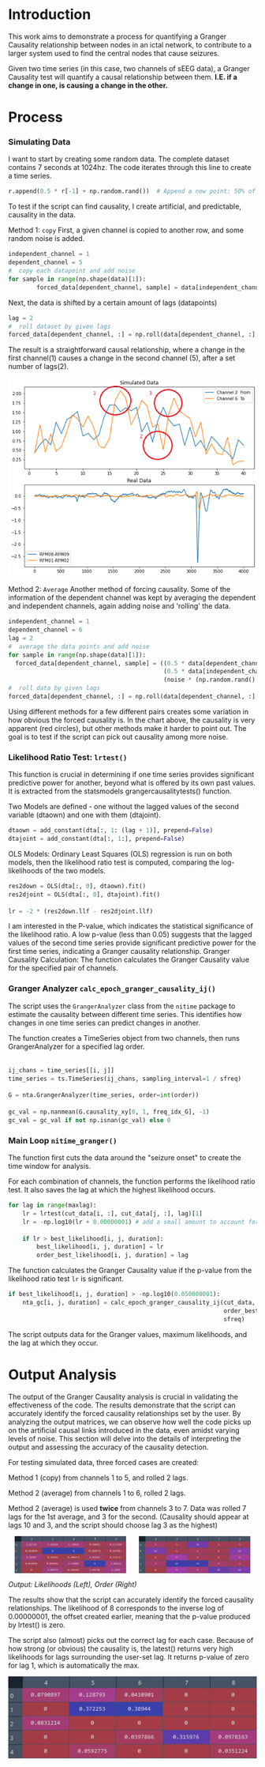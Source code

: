 # Introduction
This work aims to demonstrate a process for quantifying a Granger Causality relationship between nodes in an ictal network, to contribute to a larger system used to find the central nodes that cause seizures.

Given two time series (in this case, two channels of sEEG data), a Granger Causality test will quantify a causal relationship between them. **I.E. if a change in one, is causing a change in the other.**


# Process

### Simulating Data
I want to start by creating some random data. The complete dataset contains 7 seconds at 1024hz. The code iterates through this line to create a time series.
```python
r.append(0.5 * r[-1] + np.random.rand())  # Append a new point: 50% of the last point plus a random value, simulating realistic, noisy data progression.
```
To test if the script can find causality, I create artificial, and predictable, causality in the data. 

Method 1: `copy`
First, a given channel is copied to another row, and some random noise is added. 
```python
independent_channel = 1
dependent_channel = 5
#  copy each datapoint and add noise
for sample in range(np.shape(data)[1]):
        forced_data[dependent_channel, sample] = data[independent_channel, sample] + (noise * (np.random.rand() - 0.5))
```
Next, the data is shifted by a certain amount of lags (datapoints)
```python
lag = 2
#  roll dataset by given lags
forced_data[dependent_channel, :] = np.roll(data[dependent_channel, :], lag)
```
The result is a straightforward causal relationship, where a change in the first channel(1) causes a change in the second channel (5), after a set number of lags(2). 

![Simulated vs Real Data](https://github.com/sbockfind/main/blob/main/Figure%202024-07-10%20192428.png)

Method 2: `Average`
Another method of forcing causality. Some of the information of the dependent channel was kept by averaging the dependent and independent channels, again adding noise and 'rolling' the data.

```python
independent_channel = 1
dependent_channel = 6
lag = 2
#  average the data points and add noise
for sample in range(np.shape(data)[1]):
  forced_data[dependent_channel, sample] = ((0.5 * data[dependent_channel, sample]) + 
                                            (0.5 * data[independent_channel, sample]) +
                                            (noise * (np.random.rand() - 0.5)))
#  roll data by given lags
forced_data[dependent_channel, :] = np.roll(data[dependent_channel, :], lag)
```
Using different methods for a few different pairs creates some variation in how obvious the forced causality is. In the chart above, the causality is very apparent (red circles), but other methods make it harder to point out. The goal is to test if the script can pick out causality among more noise. 


### Likelihood Ratio Test: `lrtest()`

This function is crucial in determining if one time series provides significant predictive power for another, beyond what is offered by its own past values. It is extracted from the statsmodels grangercausalitytests() function.


Two Models are defined - one without the lagged values of the second variable (dtaown) and one with them (dtajoint).
```python
dtaown = add_constant(dta[:, 1: (lag + 1)], prepend=False)
dtajoint = add_constant(dta[:, 1:], prepend=False)
```
OLS Models: Ordinary Least Squares (OLS) regression is run on both models, then the likelihood ratio test is computed, comparing the log-likelihoods of the two models.
```python
res2down = OLS(dta[:, 0], dtaown).fit()
res2djoint = OLS(dta[:, 0], dtajoint).fit()

lr = -2 * (res2down.llf - res2djoint.llf)
```
I am interested in the P-value, which indicates the statistical significance of the likelihood ratio. A low p-value (less than 0.05) suggests that the lagged values of the second time series provide significant predictive power for the first time series, indicating a Granger causality relationship. Granger Causality Calculation: The function calculates the Granger Causality value for the specified pair of channels.

### Granger Analyzer `calc_epoch_granger_causality_ij()`

The script uses the `GrangerAnalyzer` class from the `nitime` package to estimate the causality between different time series. This identifies how changes in one time series can predict changes in another.

The function creates a TimeSeries object from two channels, then runs GrangerAnalyzer for a specified lag order.

```python

ij_chans = time_series[[i, j]]
time_series = ts.TimeSeries(ij_chans, sampling_interval=1 / sfreq)

G = nta.GrangerAnalyzer(time_series, order=int(order))

gc_val = np.nanmean(G.causality_xy[0, 1, freq_idx_G], -1)
gc_val = gc_val if not np.isnan(gc_val) else 0
```
### Main Loop `nitime_granger()`

The function first cuts the data around the "seizure onset" to create the time window for analysis.

For each combination of channels, the function performs the likelihood ratio test. It also saves the lag at which the highest likelihood occurs.

```python
for lag in range(maxlag):
    lr = lrtest(cut_data[i, :], cut_data[j, :], lag)[1]
    lr = -np.log10(lr + 0.00000001) # add a small amount to account for zeros
    
    if lr > best_likelihood[i, j, duration]:
        best_likelihood[i, j, duration] = lr
        order_best_likelihood[i, j, duration] = lag
```

The function calculates the Granger Causality value if the p-value from the likelihood ratio test `lr` is significant.

```python
if best_likelihood[i, j, duration] > -np.log10(0.050000001):
    nta_gc[i, j, duration] = calc_epoch_granger_causality_ij(cut_data, i, j,
                                                             order_best_likelihood[i, j, duration],
                                                             sfreq)
```
The script outputs data for the Granger values, maximum likelihoods, and the lag at which they occur.

# Output Analysis
The output of the Granger Causality analysis is crucial in validating the effectiveness of the code. The results demonstrate that the script can accurately identify the forced causality relationships set by the user. By analyzing the output matrices, we can observe how well the code picks up on the artificial causal links introduced in the data, even amidst varying levels of noise. This section will delve into the details of interpreting the output and assessing the accuracy of the causality detection.


For testing simulated data, three forced cases are created: 

Method 1 (copy) from channels 1 to 5, and rolled 2 lags.

Method 2 (average) from channels 1 to 6, rolled 2 lags. 

Method 2 (average) is used **twice** from channels 3 to 7. Data was rolled 7 lags for the 1st average, and 3 for the second. (Causality should appear at lags 10 and 3, and the script should choose lag 3 as the highest) 

<div style="display: flex; justify-content: space-around;">
    <img src="https://github.com/sbockfind/main/blob/main/sim_data_likelihood.png" alt="Likelihood" width="45%">
    <img src="https://github.com/sbockfind/main/blob/main/sim_data_order.png" alt="Order" width="45%">
</div>

*Output: Likelihoods (Left), Order (Right)*

The results show that the script can accurately identify the forced causality relationships. The likelihood of 8 corresponds to the inverse log of 0.00000001, the offset created earlier, meaning that the p-value produced by lrtest() is zero.

The script also (almost) picks out the correct lag for each case. Because of how strong (or obvious) the causality is, the latest() returns very high likelihoods for lags surrounding the user-set lag. It returns p-value of zero for lag 1, which is automatically the max.

![Granger Causality Value](https://github.com/sbockfind/main/blob/main/sim_data_gc.png)


